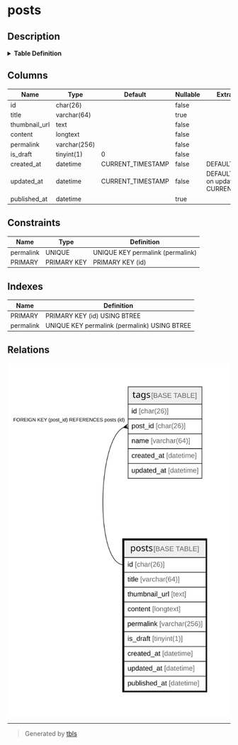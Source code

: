 # posts

## Description

<details>
<summary><strong>Table Definition</strong></summary>

```sql
CREATE TABLE `posts` (
  `id` char(26) COLLATE utf8mb4_unicode_ci NOT NULL,
  `title` varchar(64) COLLATE utf8mb4_unicode_ci DEFAULT NULL,
  `thumbnail_url` text CHARACTER SET utf8mb4 COLLATE utf8mb4_unicode_ci NOT NULL,
  `content` longtext CHARACTER SET utf8mb4 COLLATE utf8mb4_unicode_ci NOT NULL,
  `permalink` varchar(256) CHARACTER SET utf8mb4 COLLATE utf8mb4_unicode_ci NOT NULL,
  `is_draft` tinyint(1) NOT NULL DEFAULT '0',
  `created_at` datetime NOT NULL DEFAULT CURRENT_TIMESTAMP,
  `updated_at` datetime NOT NULL DEFAULT CURRENT_TIMESTAMP ON UPDATE CURRENT_TIMESTAMP,
  `published_at` datetime DEFAULT NULL,
  PRIMARY KEY (`id`),
  UNIQUE KEY `permalink` (`permalink`)
) ENGINE=InnoDB DEFAULT CHARSET=utf8mb4 COLLATE=utf8mb4_unicode_ci
```

</details>

## Columns

| Name | Type | Default | Nullable | Extra Definition | Children | Parents | Comment |
| ---- | ---- | ------- | -------- | --------------- | -------- | ------- | ------- |
| id | char(26) |  | false |  | [tags](tags.md) |  |  |
| title | varchar(64) |  | true |  |  |  |  |
| thumbnail_url | text |  | false |  |  |  |  |
| content | longtext |  | false |  |  |  |  |
| permalink | varchar(256) |  | false |  |  |  |  |
| is_draft | tinyint(1) | 0 | false |  |  |  |  |
| created_at | datetime | CURRENT_TIMESTAMP | false | DEFAULT_GENERATED |  |  |  |
| updated_at | datetime | CURRENT_TIMESTAMP | false | DEFAULT_GENERATED on update CURRENT_TIMESTAMP |  |  |  |
| published_at | datetime |  | true |  |  |  |  |

## Constraints

| Name | Type | Definition |
| ---- | ---- | ---------- |
| permalink | UNIQUE | UNIQUE KEY permalink (permalink) |
| PRIMARY | PRIMARY KEY | PRIMARY KEY (id) |

## Indexes

| Name | Definition |
| ---- | ---------- |
| PRIMARY | PRIMARY KEY (id) USING BTREE |
| permalink | UNIQUE KEY permalink (permalink) USING BTREE |

## Relations

![er](posts.svg)

---

> Generated by [tbls](https://github.com/k1LoW/tbls)

